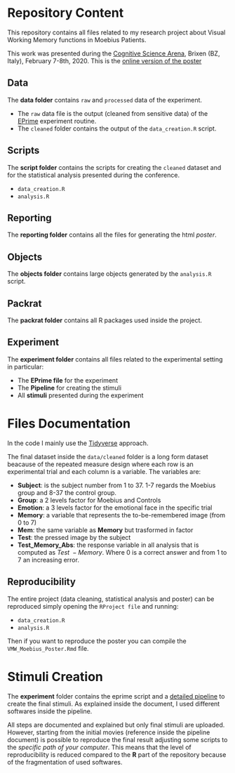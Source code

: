 # Repository Content

This repository contains all files related to my research project about Visual Working Memory functions in Moebius Patients.

This work was presented during the [Cognitive Science Arena](https://cogsci.unibz.it/), Brixen (BZ, Italy), February 7-8th, 2020. This is the [online version of the poster](reporting/poster/VMW_Moebius_Poster.html)

## Data

The **data folder** contains `raw` and `processed` data of the experiment.

* The `raw` data file is the output (cleaned from sensitive data) of the [EPrime](https://pstnet.com/products/e-prime/) experiment routine.
* The `cleaned` folder contains the output of the `data_creation.R` script.

## Scripts

The **script folder** contains the scripts for creating the `cleaned` dataset and for the statistical analysis presented during the conference.

* `data_creation.R`
* `analysis.R`

## Reporting

The **reporting folder** contains all the files for generating the html *poster*.

## Objects

The **objects folder** contains large objects generated by the `analysis.R` script.

## Packrat

The **packrat folder** contains all R packages used inside the project.

## Experiment

The **experiment folder** contains all files related to the experimental setting in particular:
* The **EPrime file** for the experiment
* The **Pipeline** for creating the stimuli
* All **stimuli** presented during the experiment

# Files Documentation

In the code I mainly use the [Tidyverse](https://www.tidyverse.org/) approach.

The final dataset inside the `data/cleaned` folder is a long form dataset beacause of the repeated measure design where each row is an experimental trial and each column is a variable. The variables are:
* **Subject**: is the subject number from 1 to 37. 1-7 regards the Moebius group and 8-37 the control group.
* **Group**: a 2 levels factor for Moebius and Controls
* **Emotion**: a 3 levels factor for the emotional face in the specific trial
* **Memory**: a variable that represents the to-be-remembered image (from 0 to 7)
* **Mem**: the same variable as **Memory** but trasformed in factor
* **Test**: the pressed image by the subject
* **Test_Memory_Abs**: the response variable in all analysis that is computed as $Test\;-Memory$. Where 0 is a correct answer and from 1 to 7 an increasing error.

## Reproducibility

The entire project (data cleaning, statistical analysis and poster) can be reproduced simply opening the `RProject file` and running:

* `data_creation.R`
* `analysis.R`

Then if you want to reproduce the poster you can compile the `VMW_Moebius_Poster.Rmd` file.

# Stimuli Creation

The **experiment** folder contains the eprime script and a [detailed pipeline](experiment/pipeline_stimuli/Pipeline_Moebius_Stimuli.html) to create the final stimuli. As explained inside the document, I used different softwares inside the pipeline. 

All steps are documented and explained but only final stimuli are uploaded. However, starting from the initial movies (reference inside the pipeline document) is possible to reproduce the final result adjusting some scripts to the *specific path of your computer*. This means that the level of reproducibility is reduced compared to the **R** part of the repository because of the fragmentation of used softwares.